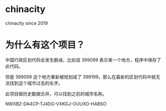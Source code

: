 # chinacity
chinacity since 2019

# 为什么有这个项目？
中国行政区划代码会发生删减，比如说 399099 表示某一个地方，程序中保存了此代码。

但是 399099 这个地方重新被规划成了 399199，那么在最新的区划代码中就无法找到这个城市过去的名字。

此项目做历史数据合并，可以找到之前的城市名称。

NWXBZ-DA4CP-TJ4DG-VXKGJ-OUUXO-HABSO
